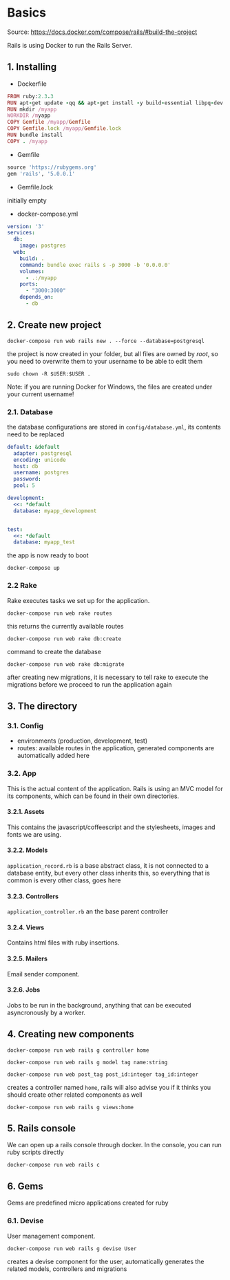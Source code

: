 # Basics

Source: https://docs.docker.com/compose/rails/#build-the-project

Rails is using Docker to run the Rails Server.

## 1. Installing

- Dockerfile

```ruby
FROM ruby:2.3.3
RUN apt-get update -qq && apt-get install -y build-essential libpq-dev nodejs
RUN mkdir /myapp
WORKDIR /myapp
COPY Gemfile /myapp/Gemfile
COPY Gemfile.lock /myapp/Gemfile.lock
RUN bundle install
COPY . /myapp
```

- Gemfile

```ruby
source 'https://rubygems.org'
gem 'rails', '5.0.0.1'
```

- Gemfile.lock

initially empty

- docker-compose.yml

```yml
version: '3'
services:
  db:
    image: postgres
  web:
    build: .
    command: bundle exec rails s -p 3000 -b '0.0.0.0'
    volumes:
      - .:/myapp
    ports:
      - "3000:3000"
    depends_on:
      - db
```

## 2. Create new project

`docker-compose run web rails new . --force --database=postgresql`

the project is now created in your folder, but all files are owned by *root*, so you need to overwrite them to your username to be able to edit them

`sudo chown -R $USER:$USER .`

Note: if you are running Docker for Windows, the files are created under your current username!

### 2.1. Database

the database configurations are stored in `config/database.yml`, its contents need to be replaced

```yml
default: &default
  adapter: postgresql
  encoding: unicode
  host: db
  username: postgres
  password:
  pool: 5

development:
  <<: *default
  database: myapp_development


test:
  <<: *default
  database: myapp_test
```

the app is now ready to boot

`docker-compose up`

### 2.2 Rake

Rake executes tasks we set up for the application.

`docker-compose run web rake routes`

this returns the currently available routes

`docker-compose run web rake db:create`

command to create the database

`docker-compose run web rake db:migrate`

after creating new migrations, it is necessary to tell rake to execute the migrations before we proceed to run the application again

## 3. The directory

### 3.1. Config

- environments (production, development, test)
- routes: available routes in the application, generated components are automatically added here

### 3.2. App

This is the actual content of the application. Rails is using an MVC model for its components, which can be found in their own directories.

#### 3.2.1. Assets

This contains the javascript/coffeescript and the stylesheets, images and fonts we are using.

#### 3.2.2. Models

`application_record.rb` is a base abstract class, it is not connected to a database entity, but every other class inherits this, so everything that is common is every other class, goes here

#### 3.2.3. Controllers

`application_controller.rb` an the base parent controller

#### 3.2.4. Views

Contains html files with ruby insertions.

#### 3.2.5. Mailers

Email sender component.

#### 3.2.6. Jobs

Jobs to be run in the background, anything that can be executed asyncronously by a worker.

## 4. Creating new components

`docker-compose run web rails g controller home`

`docker-compose run web rails g model tag name:string`

`docker-compose run web post_tag post_id:integer tag_id:integer`

creates a controller named `home`, rails will also advise you if it thinks you should create other related components as well

`docker-compose run web rails g views:home`

## 5. Rails console

We can open up a rails console through docker. In the console, you can run ruby scripts directly

`docker-compose run web rails c`

## 6. Gems

Gems are predefined micro applications created for ruby

### 6.1. Devise

User management component.

`docker-compose run web rails g devise User`

creates a devise component for the user, automatically generates the related models, controllers and migrations
